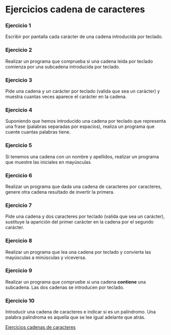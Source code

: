 # Ejercicios cadena de caracteres

### Ejercicio 1

Escribir por pantalla cada carácter de una cadena introducida por teclado.

### Ejercicio 2

Realizar un programa que comprueba si una cadena leída por teclado comienza por una subcadena introducida por teclado.

### Ejercicio 3

Pide una cadena y un carácter por teclado (valida que sea un carácter) y muestra cuantas veces aparece el carácter en la cadena.

### Ejercicio 4

Suponiendo que hemos introducido una cadena por teclado que representa una frase (palabras separadas por espacios), realiza un programa que cuente cuantas palabras tiene.

### Ejercicio 5 

Si tenemos una cadena con un nombre y apellidos, realizar un programa que muestre las iniciales en mayúsculas.

### Ejercicio 6

Realizar un programa que dada una cadena de caracteres por caracteres, genere otra cadena resultado de invertir la primera.

### Ejercicio 7

Pide una cadena y dos caracteres por teclado (valida que sea un carácter), sustituye la aparición del primer carácter en la cadena por el segundo carácter.

### Ejercicio 8

Realizar un programa que lea una cadena por teclado y convierta las mayúsculas a minúsculas y viceversa.

### Ejercicio 9

Realizar un programa que compruebe si una cadena **contiene** una subcadena. Las dos cadenas se introducen por teclado.

### Ejercicio 10

Introducir una cadena de caracteres e indicar si es un palíndromo. Una palabra palíndroma es aquella que se lee igual adelante que atrás.

<!--
# Ejercicios resueltos
-->
[Ejercicios cadenas de caracteres](../../ejercicios/cadenas)
